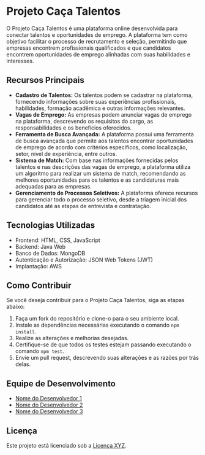 # Projeto Caça Talentos

O Projeto Caça Talentos é uma plataforma online desenvolvida para conectar talentos e oportunidades de emprego. A plataforma tem como objetivo facilitar o processo de recrutamento e seleção, permitindo que empresas encontrem profissionais qualificados e que candidatos encontrem oportunidades de emprego alinhadas com suas habilidades e interesses.

## Recursos Principais

- **Cadastro de Talentos:** Os talentos podem se cadastrar na plataforma, fornecendo informações sobre suas experiências profissionais, habilidades, formação acadêmica e outras informações relevantes.
- **Vagas de Emprego:** As empresas podem anunciar vagas de emprego na plataforma, descrevendo os requisitos do cargo, as responsabilidades e os benefícios oferecidos.
- **Ferramenta de Busca Avançada:** A plataforma possui uma ferramenta de busca avançada que permite aos talentos encontrar oportunidades de emprego de acordo com critérios específicos, como localização, setor, nível de experiência, entre outros.
- **Sistema de Match:** Com base nas informações fornecidas pelos talentos e nas descrições das vagas de emprego, a plataforma utiliza um algoritmo para realizar um sistema de match, recomendando as melhores oportunidades para os talentos e as candidaturas mais adequadas para as empresas.
- **Gerenciamento de Processos Seletivos:** A plataforma oferece recursos para gerenciar todo o processo seletivo, desde a triagem inicial dos candidatos até as etapas de entrevista e contratação.

## Tecnologias Utilizadas

- Frontend: HTML, CSS, JavaScript
- Backend: Java Web
- Banco de Dados: MongoDB
- Autenticação e Autorização: JSON Web Tokens (JWT)
- Implantação: AWS

## Como Contribuir

Se você deseja contribuir para o Projeto Caça Talentos, siga as etapas abaixo:

1. Faça um fork do repositório e clone-o para o seu ambiente local.
2. Instale as dependências necessárias executando o comando `npm install`.
3. Realize as alterações e melhorias desejadas.
4. Certifique-se de que todos os testes estejam passando executando o comando `npm test`.
5. Envie um pull request, descrevendo suas alterações e as razões por trás delas.

## Equipe de Desenvolvimento

- [Nome do Desenvolvedor 1](https://github.com/dev1)
- [Nome do Desenvolvedor 2](https://github.com/dev2)
- [Nome do Desenvolvedor 3](https://github.com/dev3)

## Licença

Este projeto está licenciado sob a [Licença XYZ](link-para-licenca).

